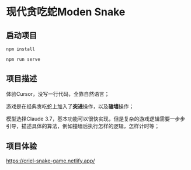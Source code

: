 # 现代贪吃蛇Moden Snake



## 启动项目
```
npm install
```

```
npm run serve
```



## 项目描述

体验Cursor，没写一行代码，全靠自然语言；

游戏是在经典贪吃蛇上加入了**突进**操作，以及**磕墙**操作；

模型选择Claude 3.7，基本功能可以很快实现，但是复杂的游戏逻辑需要一步步引导，描述具体的算法，例如撞墙后执行怎样的逻辑，怎样计时等；



## 项目体验

https://criel-snake-game.netlify.app/

